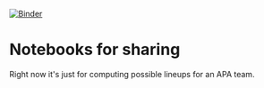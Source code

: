 [![Binder](https://mybinder.org/badge_logo.svg)](https://mybinder.org/v2/gh/rmanis/CRM-Notebooks/master?labpath=APA.ipynb)

# Notebooks for sharing

Right now it's just for computing possible lineups for an APA team.
